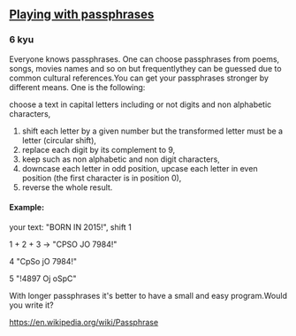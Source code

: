 <h2><a href=https://www.codewars.com/kata/559536379512a64472000053/train/csharp target="_blank">Playing with passphrases</a></h2><h3>6 kyu</h3><p>Everyone knows passphrases. One can choose passphrases from poems, songs, movies names and so on but frequentlythey can be guessed due to common cultural references.You  can get your passphrases stronger by different means. One is the following:</p><p>choose a text in capital letters including or not digits and non alphabetic characters,</p><ol><li>shift each letter by a given number but the transformed letter must be a letter (circular shift), </li><li>replace each digit by its complement to 9, </li><li>keep such as non alphabetic and non digit characters, </li><li>downcase each letter in odd position, upcase each letter in even position (the first character is in position 0), </li><li>reverse the whole result.</li></ol><h4 id="example">Example:</h4><p>your text: "BORN IN 2015!", shift 1</p><p>1 + 2 + 3 -&gt; "CPSO JO 7984!"</p><p>4 "CpSo jO 7984!"</p><p>5 "!4897 Oj oSpC"</p><p>With longer passphrases it's better to have a small and easy program.Would you write it?</p><p><a href="https://en.wikipedia.org/wiki/Passphrase" data-turbolinks="false" target="_blank">https://en.wikipedia.org/wiki/Passphrase</a></p>